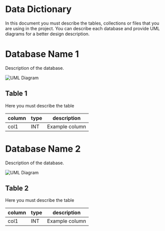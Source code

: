 # Data Dictionary

In this document you must describe the tables, collections or files that you are using in the project. You can describe each database and provide UML diagrams for a better design description.

# Database Name 1

Description of the database.

![UML Diagram](/file/uml/database1)

## Table 1

Here you must describe the table

| column | type | description |
| --- | --- | --- |
| col1 | INT | Example column |

# Database Name 2

Description of the database.

![UML Diagram](/file/uml/database1)

## Table 2

Here you must describe the table

| column | type | description |
| --- | --- | --- |
| col1 | INT | Example column |
